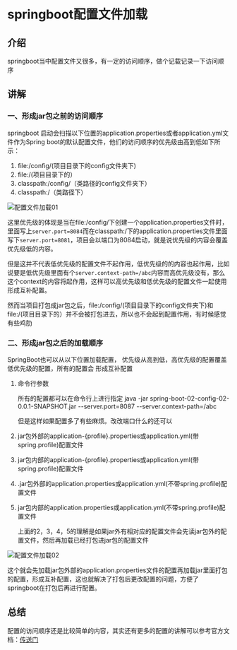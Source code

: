 # springboot配置文件加载

## 介绍

springboot当中配置文件又很多，有一定的访问顺序，做个记载记录一下访问顺序

## 讲解

### 一、形成jar包之前的访问顺序

springboot 启动会扫描以下位置的application.properties或者application.yml文件作为Spring boot的默认配置文件，他们的访问顺序的优先级由高到低如下所示：

1. file:/config/(项目目录下的config文件夹下)
2. file:/(项目目录下的）
3. classpath:/config/（类路径的config文件夹下）
4. classpath:/（类路径下）

![配置文件加载01](https://gitee.com/zhou-ning/BlogImage/raw/master/java/配置文件加载01.png)

​		这里优先级的体现是当在file:/config/下创建一个application.properties文件时，里面写上`server.port=8084`而在classpath:/下的application.properties文件里面写下`server.port=8081`，项目会以端口为8084启动，就是说优先级的内容会覆盖优先级低的内容。

​		但是这并不代表低优先级的配置文件不起作用，低优先级的的内容也起作用，比如说要是低优先级里面有个`server.context-path=/abc`内容而高优先级没有，那么这个context的内容将起作用，这样可以高优先级和低优先级的配置文件一起使用形成互补配置。

​		然而当项目打包成jar包之后，file:/config/(项目目录下的config文件夹下)和file:/(项目目录下的）并不会被打包进去，所以也不会起到配置作用，有时候感觉有些鸡肋

### 二、形成jar包之后的加载顺序

SpringBoot也可以从以下位置加载配置， 优先级从高到低，高优先级的配置覆盖低优先级的配置，所有的配置会 形成互补配置

1. 命令行参数

   所有的配置都可以在命令行上进行指定 java -jar spring-boot-02-config-02-0.0.1-SNAPSHOT.jar --server.port=8087 --server.context-path=/abc

   但是这样如果配置多了有些麻烦。改改端口什么的还可以

2. jar包外部的application-{profile}.properties或application.yml(带spring.profile)配置文件

3. jar包内部的application-{profile}.properties或application.yml(带spring.profile)配置文件

4. .jar包外部的application.properties或application.yml(不带spring.profile)配置文件

5. jar包内部的application.properties或application.yml(不带spring.profile)配置文件

   上面的2，3，4，5的理解是如果jar外有相对应的配置文件会先读jar包外的配置文件，然后再加载已经打包进jar包的配置文件

![配置文件加载02](https://gitee.com/zhou-ning/BlogImage/raw/master/java/配置文件加载02.png)

​		这个就会先加载jar包外部的application.properties文件的配置再加载jar里面打包的配置，形成互补配置，这也就解决了打包后更改配置的问题，方便了springboot在打包后再进行配置。

## 总结

配置的访问顺序还是比较简单的内容，其实还有更多的配置的讲解可以参考官方文档：[传送门](https://docs.spring.io/spring-boot/docs/current-SNAPSHOT/reference/htmlsingle/#boot-features-external-config)